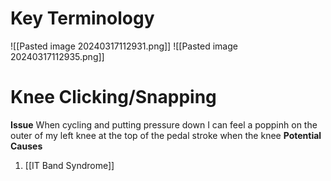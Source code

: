# Key Terminology
![[Pasted image 20240317112931.png]]
![[Pasted image 20240317112935.png]] 
# Knee Clicking/Snapping
**Issue**
When cycling and putting pressure down I can feel a poppinh on the outer of my left knee at the top of the pedal stroke when the knee 
**Potential Causes**
1) [[IT Band Syndrome]]